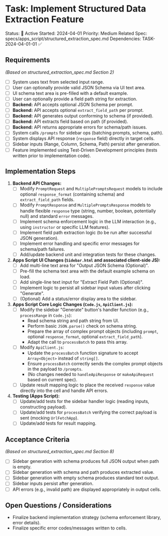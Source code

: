 # Task: Implement Structured Data Extraction Feature

Status: 🔄 Active
Started: 2024-04-01
Priority: Medium
Related Spec: specs/apps_script/structured_extraction_spec.md
Dependencies: TASK-2024-04-01-01 ✅

## Requirements

*(Based on structured_extraction_spec.md Section 2)*

*   [ ] System uses text from selected input range.
*   [ ] User can optionally provide valid JSON Schema via UI text area.
*   [ ] UI schema text area is pre-filled with a default example.
*   [ ] User can optionally provide a field path string for extraction.
*   [ ] **Backend:** API accepts optional JSON Schema per prompt.
*   [ ] **Backend:** API accepts optional `extract_field_path` per prompt.
*   [ ] **Backend:** API generates output conforming to schema (if provided).
*   [ ] **Backend:** API extracts field based on path (if provided).
*   [ ] **Backend:** API returns appropriate errors for schema/path issues.
*   [ ] System calls `/prompts` for sidebar ops (batching prompts, schema, path).
*   [ ] System displays API response (`response` field) directly in target cells.
*   [ ] Sidebar inputs (Range, Column, Schema, Path) persist after generation.
*   [ ] Feature implemented using Test-Driven Development principles (tests written prior to implementation code).

## Implementation Steps

1.  **Backend API Changes:**
    *   [ ] Modify `PromptRequest` and `MultiplePromptsRequest` models to include optional `response_format` (containing schema) and `extract_field_path` fields.
    *   [ ] Modify `PromptResponse` and `MultiplePromptsResponse` models to handle flexible `response` type (string, number, boolean, potentially null) and standard `error` messages.
    *   [ ] Implement schema enforcement logic in the LLM interaction (e.g., using `instructor` or specific LLM features).
    *   [ ] Implement field path extraction logic (to be run after successful JSON generation).
    *   [ ] Implement error handling and specific error messages for schema/path failures.
    *   [ ] Add/update backend unit and integration tests for these changes.

2.  **Apps Script UI Changes (`Sidebar.html` and associated client-side JS):**
    *   [ ] Add multi-line text area for "Output JSON Schema (Optional)".
    *   [ ] Pre-fill the schema text area with the default example schema on load.
    *   [ ] Add single-line text input for "Extract Field Path (Optional)".
    *   [ ] Implement logic to persist all sidebar input values after clicking "Generate".
    *   [ ] (Optional) Add a status/error display area to the sidebar.

3.  **Apps Script Core Logic Changes (`Code.js`, `ApiClient.js`):**
    *   [ ] Modify the sidebar "Generate" button's handler function (e.g., `processRange` in `Code.js`):
        *   Read schema string and path string from UI.
        *   Perform basic `JSON.parse()` check on schema string.
        *   Prepare the array of complex prompt objects (including `prompt`, optional `response_format`, optional `extract_field_path`).
        *   Adapt the call to `processBatch` to pass this array.
    *   [ ] Modify `ApiClient.js`:
        *   Update the `processBatch` function signature to accept `Array<Object>` instead of `string[]`.
        *   Ensure `processBatch` correctly sends the complex prompt objects in the payload to `/prompts`.
        *   (No changes needed to `handleApiResponse` or `makeApiRequest` based on current spec).
    *   [ ] Update result mapping logic to place the received `response` value directly into the cell and handle API errors.

4.  **Testing (Apps Script):**
    *   [ ] Update/add tests for the sidebar handler logic (reading inputs, constructing payload).
    *   [ ] Update/add tests for `processBatch` verifying the correct payload is sent (mocking `UrlFetchApp`).
    *   [ ] Update/add tests for result mapping.

## Acceptance Criteria

*(Based on structured_extraction_spec.md Section 8)*

*   [ ] Sidebar generation with schema produces full JSON output when path is empty.
*   [ ] Sidebar generation with schema and path produces extracted value.
*   [ ] Sidebar generation with empty schema produces standard text output.
*   [ ] Sidebar inputs persist after generation.
*   [ ] API errors (e.g., invalid path) are displayed appropriately in output cells.

## Open Questions / Considerations

*   Finalize backend implementation strategy (schema enforcement library, error details).
*   Finalize specific error codes/messages written to cells. 